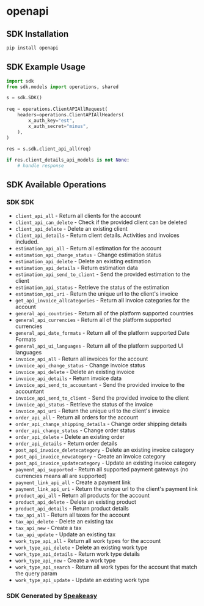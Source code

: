 # openapi

<!-- Start SDK Installation -->
## SDK Installation

```bash
pip install openapi
```
<!-- End SDK Installation -->

<!-- Start SDK Example Usage -->
## SDK Example Usage

```python
import sdk
from sdk.models import operations, shared

s = sdk.SDK()
    
req = operations.ClientAPIAllRequest(
    headers=operations.ClientAPIAllHeaders(
        x_auth_key="est",
        x_auth_secret="minus",
    ),
)
    
res = s.sdk.client_api_all(req)

if res.client_details_api_models is not None:
    # handle response
```
<!-- End SDK Example Usage -->

<!-- Start SDK Available Operations -->
## SDK Available Operations

### SDK SDK

* `client_api_all` - Return all clients for the account
* `client_api_can_delete` - Check if the provided client can be deleted
* `client_api_delete` - Delete an existing client
* `client_api_details` - Return client details. Activities and invoices included.
* `estimation_api_all` - Return all estimation for the account
* `estimation_api_change_status` - Change estimation status
* `estimation_api_delete` - Delete an existing estimation
* `estimation_api_details` - Return estimation data
* `estimation_api_send_to_client` - Send the provided estimation to the client
* `estimation_api_status` - Retrieve the status of the estimation
* `estimation_api_uri` - Return the unique url to the client's invoice
* `get_api_invoice_allcategories` - Return all invoice categories for the account
* `general_api_countries` - Return all of the platform supported countries
* `general_api_currencies` - Return all of the platform supported currencies
* `general_api_date_formats` - Return all of the platform supported Date Formats
* `general_api_ui_languages` - Return all of the platform supported UI languages
* `invoice_api_all` - Return all invoices for the account
* `invoice_api_change_status` - Change invoice status
* `invoice_api_delete` - Delete an existing invoice
* `invoice_api_details` - Return invoice data
* `invoice_api_send_to_accountant` - Send the provided invoice to the accountant
* `invoice_api_send_to_client` - Send the provided invoice to the client
* `invoice_api_status` - Retrieve the status of the invoice
* `invoice_api_uri` - Return the unique url to the client's invoice
* `order_api_all` - Return all orders for the account
* `order_api_change_shipping_details` - Change order shipping details
* `order_api_change_status` - Change order status
* `order_api_delete` - Delete an existing order
* `order_api_details` - Return order details
* `post_api_invoice_deletecategory` - Delete an existing invoice category
* `post_api_invoice_newcategory` - Create an invoice category
* `post_api_invoice_updatecategory` - Update an existing invoice category
* `payment_api_supported` - Return all supported payment gateways (no currencies means all are supported)
* `payment_link_api_all` - Create a payment link
* `payment_link_api_uri` - Return the unique url to the client's payment link
* `product_api_all` - Return all products for the account
* `product_api_delete` - Delete an existing product
* `product_api_details` - Return product details
* `tax_api_all` - Return all taxes for the account
* `tax_api_delete` - Delete an existing tax
* `tax_api_new` - Create a tax
* `tax_api_update` - Update an existing tax
* `work_type_api_all` - Return all work types for the account
* `work_type_api_delete` - Delete an existing work type
* `work_type_api_details` - Return work type details
* `work_type_api_new` - Create a work type
* `work_type_api_search` - Return all work types for the account that match the query param
* `work_type_api_update` - Update an existing work type

<!-- End SDK Available Operations -->

### SDK Generated by [Speakeasy](https://docs.speakeasyapi.dev/docs/using-speakeasy/client-sdks)
